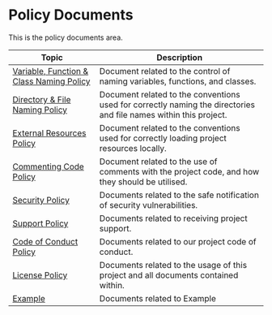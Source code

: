 # Policy Documents

This is the policy documents area.

| Topic                                                 | Description                                                  |
| ----------------------------------------------------- | ------------------------------------------------------------ |
| [Variable, Function & Class Naming Policy](pcn_variables_functions_classes.md) | Document related to the control of naming variables, functions, and classes. |
| [Directory & File Naming Policy](pcn_directory_and_file_names.md) | Document related to the conventions used for correctly naming the directories and file names within this project. |
| [External Resources Policy](pcn_directory_and_file_names.md) | Document related to the conventions used for correctly loading project resources locally. |
| [Commenting Code Policy](#) | Document related to the use of comments with the project code, and how they should be utilised. |
| [Security Policy](../../SECURITY.md) | Documents related to the safe notification of security vulnerabilities. |
| [Support Policy](../../SUPPORT.md) | Documents related to receiving project support. |
| [Code of Conduct Policy](../../code_of_conduct.md) | Documents related to our project code of conduct. |
| [License Policy](../../LICENSE) | Documents related to the usage of this project and all documents contained within. |
| [Example](#) | Documents related to Example |